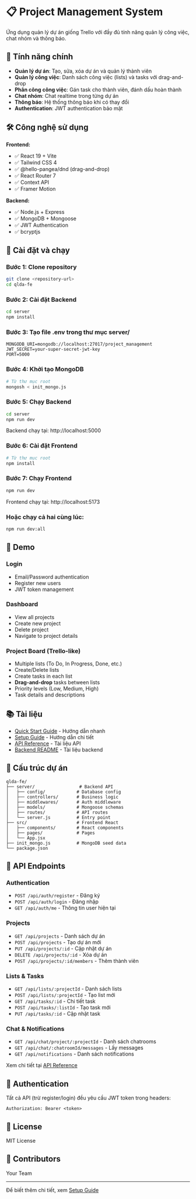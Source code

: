 # 📋 Project Management System

Ứng dụng quản lý dự án giống Trello với đầy đủ tính năng quản lý công việc, chat nhóm và thông báo.

## 🎯 Tính năng chính

- **Quản lý dự án**: Tạo, sửa, xóa dự án và quản lý thành viên
- **Quản lý công việc**: Danh sách công việc (lists) và tasks với drag-and-drop
- **Phân công công việc**: Gán task cho thành viên, đánh dấu hoàn thành
- **Chat nhóm**: Chat realtime trong từng dự án
- **Thông báo**: Hệ thống thông báo khi có thay đổi
- **Authentication**: JWT authentication bảo mật

## 🛠️ Công nghệ sử dụng

**Frontend:**
- ✅ React 19 + Vite
- ✅ Tailwind CSS 4
- ✅ @hello-pangea/dnd (drag-and-drop)
- ✅ React Router 7
- ✅ Context API
- ✅ Framer Motion

**Backend:**
- ✅ Node.js + Express
- ✅ MongoDB + Mongoose
- ✅ JWT Authentication
- ✅ bcryptjs

## 🚀 Cài đặt và chạy

### Bước 1: Clone repository
```bash
git clone <repository-url>
cd qlda-fe
```

### Bước 2: Cài đặt Backend
```bash
cd server
npm install
```

### Bước 3: Tạo file .env trong thư mục server/
```env
MONGODB_URI=mongodb://localhost:27017/project_management
JWT_SECRET=your-super-secret-jwt-key
PORT=5000
```

### Bước 4: Khởi tạo MongoDB
```bash
# Từ thư mục root
mongosh < init_mongo.js
```

### Bước 5: Chạy Backend
```bash
cd server
npm run dev
```
Backend chạy tại: http://localhost:5000

### Bước 6: Cài đặt Frontend
```bash
# Từ thư mục root
npm install
```

### Bước 7: Chạy Frontend
```bash
npm run dev
```
Frontend chạy tại: http://localhost:5173

### Hoặc chạy cả hai cùng lúc:
```bash
npm run dev:all
```

## 📸 Demo

### Login
- Email/Password authentication
- Register new users
- JWT token management

### Dashboard
- View all projects
- Create new project
- Delete project
- Navigate to project details

### Project Board (Trello-like)
- Multiple lists (To Do, In Progress, Done, etc.)
- Create/Delete lists
- Create tasks in each list
- **Drag-and-drop** tasks between lists
- Priority levels (Low, Medium, High)
- Task details and descriptions

## 📚 Tài liệu

- [Quick Start Guide](./QUICK_START.md) - Hướng dẫn nhanh
- [Setup Guide](./SETUP_GUIDE.md) - Hướng dẫn chi tiết
- [API Reference](./server/API_REFERENCE.md) - Tài liệu API
- [Backend README](./server/README.md) - Tài liệu backend

## 📁 Cấu trúc dự án

```
qlda-fe/
├── server/                 # Backend API
│   ├── config/            # Database config
│   ├── controllers/       # Business logic
│   ├── middlewares/       # Auth middleware
│   ├── models/            # Mongoose schemas
│   ├── routes/            # API routes
│   └── server.js          # Entry point
├── src/                   # Frontend React
│   ├── components/        # React components
│   ├── pages/             # Pages
│   └── App.jsx
├── init_mongo.js          # MongoDB seed data
└── package.json
```

## 🔗 API Endpoints

### Authentication
- `POST /api/auth/register` - Đăng ký
- `POST /api/auth/login` - Đăng nhập
- `GET /api/auth/me` - Thông tin user hiện tại

### Projects
- `GET /api/projects` - Danh sách dự án
- `POST /api/projects` - Tạo dự án mới
- `PUT /api/projects/:id` - Cập nhật dự án
- `DELETE /api/projects/:id` - Xóa dự án
- `POST /api/projects/:id/members` - Thêm thành viên

### Lists & Tasks
- `GET /api/lists/:projectId` - Danh sách lists
- `POST /api/lists/:projectId` - Tạo list mới
- `GET /api/tasks/:id` - Chi tiết task
- `POST /api/tasks/:listId` - Tạo task mới
- `PUT /api/tasks/:id` - Cập nhật task

### Chat & Notifications
- `GET /api/chat/project/:projectId` - Danh sách chatrooms
- `GET /api/chat/:chatroomId/messages` - Lấy messages
- `GET /api/notifications` - Danh sách notifications

Xem chi tiết tại [API Reference](./server/API_REFERENCE.md)

## 🔐 Authentication

Tất cả API (trừ register/login) đều yêu cầu JWT token trong headers:

```
Authorization: Bearer <token>
```

## 📝 License

MIT License

## 👥 Contributors

Your Team

---

Để biết thêm chi tiết, xem [Setup Guide](./SETUP_GUIDE.md)
